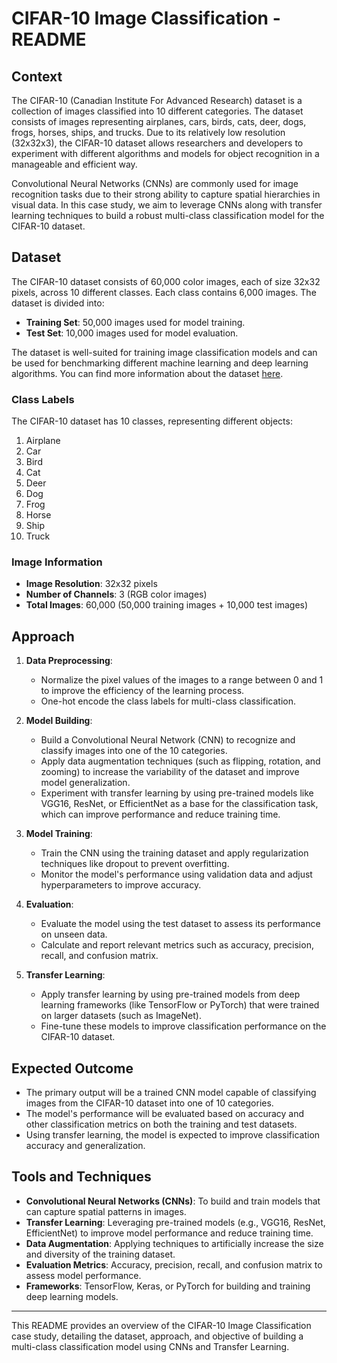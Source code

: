 # CIFAR-10 Image Classification - README

## Context
The CIFAR-10 (Canadian Institute For Advanced Research) dataset is a collection of images classified into 10 different categories. The dataset consists of images representing airplanes, cars, birds, cats, deer, dogs, frogs, horses, ships, and trucks. Due to its relatively low resolution (32x32x3), the CIFAR-10 dataset allows researchers and developers to experiment with different algorithms and models for object recognition in a manageable and efficient way.

Convolutional Neural Networks (CNNs) are commonly used for image recognition tasks due to their strong ability to capture spatial hierarchies in visual data. In this case study, we aim to leverage CNNs along with transfer learning techniques to build a robust multi-class classification model for the CIFAR-10 dataset.

## Dataset
The CIFAR-10 dataset consists of 60,000 color images, each of size 32x32 pixels, across 10 different classes. Each class contains 6,000 images. The dataset is divided into:
- **Training Set**: 50,000 images used for model training.
- **Test Set**: 10,000 images used for model evaluation.

The dataset is well-suited for training image classification models and can be used for benchmarking different machine learning and deep learning algorithms. You can find more information about the dataset [here](https://www.cs.toronto.edu/~kriz/cifar.html).

### Class Labels
The CIFAR-10 dataset has 10 classes, representing different objects:
1. Airplane
2. Car
3. Bird
4. Cat
5. Deer
6. Dog
7. Frog
8. Horse
9. Ship
10. Truck

### Image Information
- **Image Resolution**: 32x32 pixels
- **Number of Channels**: 3 (RGB color images)
- **Total Images**: 60,000 (50,000 training images + 10,000 test images)

## Approach
1. **Data Preprocessing**:
   - Normalize the pixel values of the images to a range between 0 and 1 to improve the efficiency of the learning process.
   - One-hot encode the class labels for multi-class classification.

2. **Model Building**:
   - Build a Convolutional Neural Network (CNN) to recognize and classify images into one of the 10 categories.
   - Apply data augmentation techniques (such as flipping, rotation, and zooming) to increase the variability of the dataset and improve model generalization.
   - Experiment with transfer learning by using pre-trained models like VGG16, ResNet, or EfficientNet as a base for the classification task, which can improve performance and reduce training time.

3. **Model Training**:
   - Train the CNN using the training dataset and apply regularization techniques like dropout to prevent overfitting.
   - Monitor the model's performance using validation data and adjust hyperparameters to improve accuracy.

4. **Evaluation**:
   - Evaluate the model using the test dataset to assess its performance on unseen data.
   - Calculate and report relevant metrics such as accuracy, precision, recall, and confusion matrix.

5. **Transfer Learning**:
   - Apply transfer learning by using pre-trained models from deep learning frameworks (like TensorFlow or PyTorch) that were trained on larger datasets (such as ImageNet).
   - Fine-tune these models to improve classification performance on the CIFAR-10 dataset.

## Expected Outcome
- The primary output will be a trained CNN model capable of classifying images from the CIFAR-10 dataset into one of 10 categories.
- The model's performance will be evaluated based on accuracy and other classification metrics on both the training and test datasets.
- Using transfer learning, the model is expected to improve classification accuracy and generalization.

## Tools and Techniques
- **Convolutional Neural Networks (CNNs)**: To build and train models that can capture spatial patterns in images.
- **Transfer Learning**: Leveraging pre-trained models (e.g., VGG16, ResNet, EfficientNet) to improve model performance and reduce training time.
- **Data Augmentation**: Applying techniques to artificially increase the size and diversity of the training dataset.
- **Evaluation Metrics**: Accuracy, precision, recall, and confusion matrix to assess model performance.
- **Frameworks**: TensorFlow, Keras, or PyTorch for building and training deep learning models.

---

This README provides an overview of the CIFAR-10 Image Classification case study, detailing the dataset, approach, and objective of building a multi-class classification model using CNNs and Transfer Learning.
